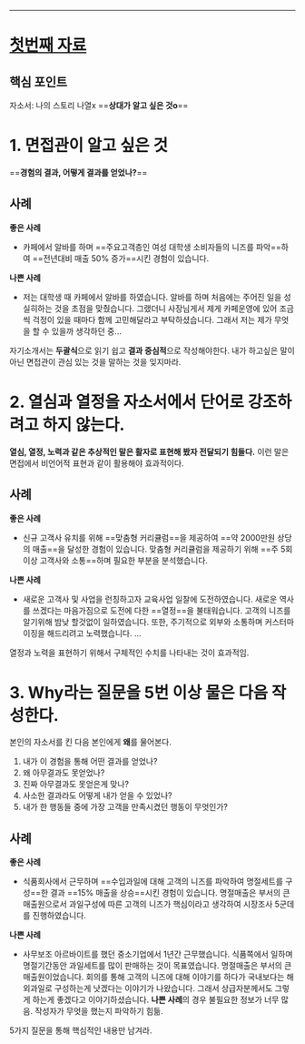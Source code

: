 ---
# [첫번째 자료](https://www.youtube.com/watch?v=eGv5EAMF8OQ)

## 핵심 포인트
자소서: 나의 스토리 나열x ==**상대가 알고 싶은 것o**==
# 1. 면접관이 알고 싶은 것
==**경험의 결과, 어떻게 결과를 얻었나?**==
## 사례
**좋은 사례**
- 카페에서 알바를 하며 ==주요고객층인 여성 대학생 소비자들의 니즈를 파악==하여 ==전년대비 매출 50% 증가==시킨 경험이 있습니다.

**나쁜 사례**
- 저는 대학생 때 카페에서 알바를 하였습니다. 알바를 하며 처음에는 주어진 일을 성실히하는 것을 초점을 맞췄습니다. 그랬더니 사장님게서 제게 카페운영에 있어 조금씩 걱정이 있을 때마다 함께 고민해달라고 부탁하셨습니다. 그래서 저는 제가 무엇을 할 수 있을까 생각하던 중...

자기소개서는 **두괄식**으로 읽기 쉽고 **결과 중심적**으로 작성해야한다. 내가 하고싶은 말이 아닌 면접관이 관심 있는 것을 말하는 것을 잊지마라.

# 2. 열심과 열정을 자소서에서 단어로 강조하려고 하지 않는다.
**열심, 열정, 노력과 같은 추상적인 말은 활자로 표현해 봤자 전달되기 힘들다.** 이런 말은 면접에서 비언어적 표현과 같이 활용해야 효과적이다.

## 사례
**좋은 사례**
- 신규 고객사 유치를 위해 ==맞춤형 커리큘럼==을 제공하여 ==약 2000만원 상당의 매출==을 달성한 경험이 있습니다. 맞춤형 커리큘럼을 제공하기 위해 ==주 5회이상 고객사와 소통==하며 필요한 부분을 분석했습니다.

**나쁜 사례**
- 새로운 고객사 및 사업을 런칭하고자 교육사업 일찰에 도전하였습니다. 새로운 역사를 쓰겠다는 마음가짐으로 도전에 다한 ==열정==을 불태워습니다. 고객의 니즈를 알기위해 밤낮 할것없이 일하였습니다. 또한, 주기적으로 외부와 소통하며 커스터마이징을 해드리려고 노력했습니다. ...

열정과 노력을 표현하기 위해서 구체적인 수치를 나타내는 것이 효과적임.

# 3. Why라는 질문을 5번 이상 물은 다음 작성한다.
본인의 자소서를 킨 다음 본인에게 **왜**를 물어본다.
1. 내가 이 경험을 통해 어떤 결과를 얻었나?
2. 왜 아무결과도 못얻었나?
3. 진짜 아무결과도 못얻은게 맞나?
4. 사소한 결과라도 어떻게 내가 얻을 수 있었나?
5. 내가 한 행동들 중에 가장 고객을 만족시켰던 행동이 무엇인가?

## 사례
**좋은 사례**
- 식품회사에서 근무하며 ==수입과일에 대해 고객의 니즈를 파악하여 명절세트를 구성==한 결과 ==15% 매출을 상승==시킨 경험이 있습니다. 명절매출은 부서의 큰 매출원으로서 과일구성에 따른 고객의 니즈가 핵심이라고 생각하여 시장조사 5군데를 진행하였습니다.

**나쁜 사례**
- 사무보조 아르바이트를 했던 중소기업에서 1년간 근무했습니다. 식품쪽에서 일하며 명절기간동안 과일세트를 많이 판매하는 것이 목표였습니다. 명절매출은 부서의 큰 매출원이었습니다. 회의를 통해 고객의 니즈에 대해 이야기를 하다가 국내보다는 해외과일로 구성하는게 낫겠다는 이야기가 나왔습니다. 그래서 상급자분께서도 그렇게 하는게 좋겠다고 이야기하셨습니다.
**나쁜 사례**의 경우 불필요한 정보가 너무 많음. 작성자가 무엇을 했는지 파악하기 힘듦.

5가지 질문을 통해 핵심적인 내용만 남겨라. 